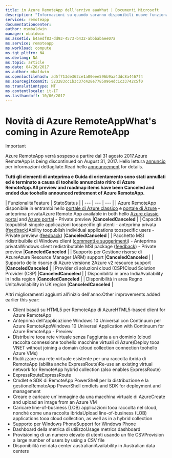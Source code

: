 ```yaml
---
title: in Azure RemoteApp dell'arrivo aaaWhat | Documenti Microsoft
description: "Informazioni su quando saranno disponibili nuove funzionalità per Azure RemoteApp"
services: remoteapp
documentationcenter: 
author: msmbaldwin
manager: mbaldwin
ms.assetid: b4aedf83-dd93-4573-b432-abbbabaee07a
ms.service: remoteapp
ms.workload: compute
ms.tgt_pltfrm: NA
ms.devlang: NA
ms.topic: article
ms.date: 04/26/2017
ms.author: mbaldwin
ms.openlocfilehash: ad5f713de362ce1a00eee596b9aa4ddc8a4467f4
ms.sourcegitcommit: 523283cc1b3c37c428e77850964dc1c33742c5f0
ms.translationtype: MT
ms.contentlocale: it-IT
ms.lasthandoff: 10/06/2017
---
```

# <a name="whats-coming-in-azure-remoteapp"></a><span data-ttu-id="5bc82-103">Novità di Azure RemoteApp</span><span class="sxs-lookup"><span data-stu-id="5bc82-103">What's coming in Azure RemoteApp</span></span>
> [!IMPORTANT]
> <span data-ttu-id="5bc82-104">Azure RemoteApp verrà sospeso a partire dal 31 agosto 2017.</span><span class="sxs-lookup"><span data-stu-id="5bc82-104">Azure RemoteApp is being discontinued on August 31, 2017.</span></span> <span data-ttu-id="5bc82-105">Hello lettura [annuncio](https://go.microsoft.com/fwlink/?linkid=821148) per informazioni dettagliate.</span><span class="sxs-lookup"><span data-stu-id="5bc82-105">Read hello [announcement](https://go.microsoft.com/fwlink/?linkid=821148) for details.</span></span>
> 
> 

<span data-ttu-id="5bc82-106">**Tutti gli elementi di anteprima e Guida di orientamento sono stati annullati ed è terminato a causa di toohello annunciato ritiro di Azure RemoteApp.**</span><span class="sxs-lookup"><span data-stu-id="5bc82-106">**All preview and roadmap items have been Canceled and ended due toohello announced retirement of Azure RemoteApp.**</span></span>

| <span data-ttu-id="5bc82-107">Funzionalità</span><span class="sxs-lookup"><span data-stu-id="5bc82-107">Feature</span></span> | <span data-ttu-id="5bc82-108">Stato</span><span class="sxs-lookup"><span data-stu-id="5bc82-108">Status</span></span> |
| --- | --- | --- |
| <span data-ttu-id="5bc82-109">Azure RemoteApp disponibile in entrambi hello [portale di Azure classico](http://manage.windowsazure.com) e [portale di Azure](https://portal.azure.com) -anteprima privata</span><span class="sxs-lookup"><span data-stu-id="5bc82-109">Azure Remote App available in both hello [Azure classic portal](http://manage.windowsazure.com) and [Azure portal](https://portal.azure.com) - Private preview</span></span> |<span data-ttu-id="5bc82-110">**Canceled**</span><span class="sxs-lookup"><span data-stu-id="5bc82-110">**Canceled**</span></span> |
| <span data-ttu-id="5bc82-111">Capacità toopublish singole applicazioni toospecific gli utenti - anteprima privata ([feedback](https://feedback.azure.com/forums/247748-azure-remoteapp/suggestions/6067043-allow-the-ability-to-publish-specific-apps-to-spec/))</span><span class="sxs-lookup"><span data-stu-id="5bc82-111">Ability toopublish individual applications toospecific users - Private preview ([feedback](https://feedback.azure.com/forums/247748-azure-remoteapp/suggestions/6067043-allow-the-ability-to-publish-specific-apps-to-spec/))</span></span> |<span data-ttu-id="5bc82-112">**Canceled**</span><span class="sxs-lookup"><span data-stu-id="5bc82-112">**Canceled**</span></span> |
| <span data-ttu-id="5bc82-113">Pacchetto MSI ridistribuibile di Windows client ([commenti e suggerimenti](https://feedback.azure.com/forums/247748-azure-remoteapp/suggestions/6627191-client-deployment-provide-an-msi-package-to-allo/)) - Anteprima privata</span><span class="sxs-lookup"><span data-stu-id="5bc82-113">Windows client redistributable MSI package ([feedback](https://feedback.azure.com/forums/247748-azure-remoteapp/suggestions/6627191-client-deployment-provide-an-msi-package-to-allo/)) - Private preview</span></span> |<span data-ttu-id="5bc82-114">**Canceled**</span><span class="sxs-lookup"><span data-stu-id="5bc82-114">**Canceled**</span></span> |
| <span data-ttu-id="5bc82-115">Supporto per Gestione risorse di Azure</span><span class="sxs-lookup"><span data-stu-id="5bc82-115">Azure Resource Manager (ARM) support</span></span> |<span data-ttu-id="5bc82-116">**Canceled**</span><span class="sxs-lookup"><span data-stu-id="5bc82-116">**Canceled**</span></span> |
| <span data-ttu-id="5bc82-117">Supporto delle risorse di Azure versione 2</span><span class="sxs-lookup"><span data-stu-id="5bc82-117">Azure v2 resource support</span></span> |<span data-ttu-id="5bc82-118">**Canceled**</span><span class="sxs-lookup"><span data-stu-id="5bc82-118">**Canceled**</span></span> |
| <span data-ttu-id="5bc82-119">Provider di soluzioni cloud (CSP)</span><span class="sxs-lookup"><span data-stu-id="5bc82-119">Cloud Solution Provider (CSP)</span></span> |<span data-ttu-id="5bc82-120">**Canceled**</span><span class="sxs-lookup"><span data-stu-id="5bc82-120">**Canceled**</span></span> |
| <span data-ttu-id="5bc82-121">Disponibilità in area India</span><span class="sxs-lookup"><span data-stu-id="5bc82-121">Availability in India region</span></span> |<span data-ttu-id="5bc82-122">**Canceled**</span><span class="sxs-lookup"><span data-stu-id="5bc82-122">**Canceled**</span></span> |
| <span data-ttu-id="5bc82-123">Disponibilità in area Regno Unito</span><span class="sxs-lookup"><span data-stu-id="5bc82-123">Availability in UK region</span></span> |<span data-ttu-id="5bc82-124">**Canceled**</span><span class="sxs-lookup"><span data-stu-id="5bc82-124">**Canceled**</span></span> |

<span data-ttu-id="5bc82-125">Altri miglioramenti aggiunti all'inizio dell'anno:</span><span class="sxs-lookup"><span data-stu-id="5bc82-125">Other improvements added earlier this year:</span></span>

* <span data-ttu-id="5bc82-126">Client basati su HTML5 per RemoteApp di Azure</span><span class="sxs-lookup"><span data-stu-id="5bc82-126">HTML5-based client for Azure RemoteApp</span></span>
* <span data-ttu-id="5bc82-127">Anteprima dell'applicazione Windows 10 Universal con Continuum per Azure RemoteApp</span><span class="sxs-lookup"><span data-stu-id="5bc82-127">Windows 10 Universal Application with Continuum for Azure RemoteApp - Preview</span></span>
* <span data-ttu-id="5bc82-128">Distribuire tooa rete virtuale senza l'aggiunta a un dominio (cloud raccolta connessione toohello macchine virtuali di Azure)</span><span class="sxs-lookup"><span data-stu-id="5bc82-128">Deploy tooa VNET without joining a domain (cloud collection connection toohello Azure VMs)</span></span>
* <span data-ttu-id="5bc82-129">Riutilizzare una rete virtuale esistente per una raccolta ibrida di RemoteApp (abilita anche ExpressRoute)</span><span class="sxs-lookup"><span data-stu-id="5bc82-129">Re-use an existing virtual network for RemoteApp hybrid collection (also enables ExpressRoute)</span></span>
* <span data-ttu-id="5bc82-130">ExpressRoute</span><span class="sxs-lookup"><span data-stu-id="5bc82-130">ExpressRoute</span></span>
* <span data-ttu-id="5bc82-131">Cmdlet e SDK di RemoteApp PowerShell per la distribuzione e la gestione</span><span class="sxs-lookup"><span data-stu-id="5bc82-131">RemoteApp PowerShell cmdlets and SDK for deployment and management</span></span>
* <span data-ttu-id="5bc82-132">Creare e caricare un'immagine da una macchina virtuale di Azure</span><span class="sxs-lookup"><span data-stu-id="5bc82-132">Create and upload an image from an Azure VM</span></span>
* <span data-ttu-id="5bc82-133">Caricare line-of-business (LOB) applicazioni tooa raccolta nel cloud, nonché come una raccolta ibrida</span><span class="sxs-lookup"><span data-stu-id="5bc82-133">Upload line-of-business (LOB) applications tooa cloud collection, as well as in a hybrid collection</span></span>
* <span data-ttu-id="5bc82-134">Supporto per Windows Phone</span><span class="sxs-lookup"><span data-stu-id="5bc82-134">Support for Windows Phone</span></span>
* <span data-ttu-id="5bc82-135">Dashboard della metrica di utilizzo</span><span class="sxs-lookup"><span data-stu-id="5bc82-135">Usage metrics dashboard</span></span>
* <span data-ttu-id="5bc82-136">Provisioning di un numero elevato di utenti usando un file CSV</span><span class="sxs-lookup"><span data-stu-id="5bc82-136">Provision a large number of users by using a CSV file</span></span>
* <span data-ttu-id="5bc82-137">Disponibilità nei data center australiani</span><span class="sxs-lookup"><span data-stu-id="5bc82-137">Availability in Australian data centers</span></span>

